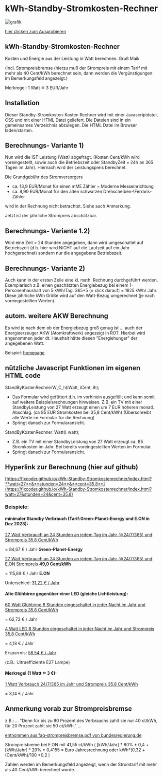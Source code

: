 # kWh-Standby-Stromkosten-Rechner 

![grafik](https://github.com/fixcoder/kWh-Standby-Stromkostenrechner/assets/152872653/b8e6a9f7-504b-4c05-b565-291a231fca41)


[hier clicken zum Ausprobieren](https://fixcoder.github.io/kWh-Standby-Stromkostenrechner/)

## kWh-Standby-Stromkosten-Rechner

Kosten und Energie aus der Leistung in Watt berechnen. Gruß Maik

(incl. Strompreisbremse (hierzu muß der Strompreis mit einem Tarif mit mehr als 40 Cent/kWh berechnet sein, dann werden die Vergünstigungen im Bemerkungsfeld angezeigt.)

Merkregel: 1 Watt &#8792; 3 EUR/Jahr


## Installation
Dieser Standby-Stromkosten-Kosten Rechner wird mit einer Javascriptdatei, CSS und mit einer HTML Datei geliefert.
Die Dateien sind in ein gemeinsames Verzeichnis abzulegen. Die HTML Datei im Browser laden/starten.


## Berechnungs- Variante 1)
Nun wird die IST Leistung (Watt) abgefragt.
(Kosten Cent/kWh wird voreingestellt, sowie auch die Betriebszeit oder StandbyZeit = 24h an 365 Tagen im Jahr).
Hiernach wird der Leistungspreis berechnet.

Die Grundgebühr des Stromversorgers 
- ca. 13,9 EUR/Monat für einen mME Zähler = Moderne Messeinrichtung
- ca. 8,90 EUR/Monat für den alten schwarzen Drehscheiben-\Ferraris-Zähler

wird in der Rechnung nicht betrachtet. Siehe auch Anmerkung.

Jetzt ist der jährliche Strompreis abschätzbar.

## Berechnungs- Variante 1.2)

Wird eine Zeit > 24 Stunden angegeben, dann wird umgeschaltet auf Betriebszeit 
(d.h. hier wird NICHT auf die Laufzeit auf ein Jahr hochgerechnet) sondern nur die angegebene Betriebszeit.


## Berechnungs- Variante 2)
Auch kann in der ersten Zeile eine kl. math. Rechnung durchgeführt werden. Exemplarisch z.B. einen
geschätzten Energiebezug bei einem 1-Personenhaushalt von 5 kWh/Tag. 365*5 (= click darauf) = 1825 kWh/ Jahr.
Diese jährliche kWh Größe wird auf den Watt-Bezug umgerechnet (je nach voreingestellten Werten).

## autom. weitere AKW Berechnung
Es wird je nach dem ob der Energiebezug groß genug ist ... auch der Energieerzeuger AKW (Atomkraftwerk)
angezeigt in ROT. Hierbei wird angenommen jeder dt. Haushalt hätte diesen "Energiehunger" der angegebenen Watt.

Beispiel:
[homepage](https://www.maikschulte.de/loesungen-klimawandel.php#MaiksStandbyStromkostenRechner)

## nützliche Javascript Funktionen im eigenen HTML code
StandByKostenRechnerW_C_h(iWatt, iCent, ih);

 - Das Formular wird gefüttert d.h. im vorhinein ausgefüllt und kann somit auf weitere Beispielsrechnungen hinweisen.
 Z.B. ein TV mit einer StandbyLeistung von 27 Watt erzeugt einen um 7 EUR höheren monatl. Abschlag. (ca 85 EUR Stromkosten bei 35,8 Cent/kWh)
(Überschreibt alle Werte im Formular für die Rechnung)
 - Springt danach zur Formularansicht.


StandByKostenRechner_Watt(i_watt);

 - Z.B. ein TV mit einer StandbyLeistung von 27 Watt erzeugt ca. 85 Stromkosten im Jahr. Bei bereits voreingestellten Werten im Formular.
 - Springt danach zur Formularansicht.

## Hyperlink zur Berechnung (hier auf github)

[https://fixcoder.github.io/kWh-Standby-Stromkostenrechner/index.html?**watt=27**&**stunden=24**&**cent=35.8**](https://fixcoder.github.io/kWh-Standby-Stromkostenrechner/index.html?watt=27&stunden=24&cent=35.8)

### Beispiele:
#### minimaler Standby Verbrauch (Tarif:Green-Planet-Energy und E.ON in Dez 2023):

[27 Watt Verbrauch an 24 Stunden an jedem Tag im Jahr (&#8792;24/7/365) und Strompreis 35,8 Cent/kWh](https://fixcoder.github.io/kWh-Standby-Stromkostenrechner/index.html?watt=27&stunden=24&cent=35.8) 

= 84,67 € / Jahr **Green-Planet-Energy**

[27 Watt Verbrauch an 24 Stunden an jedem Tag im Jahr (&#8792;24/7/365) und E.ON Strompreis **49,0 Cent/kWh**](https://fixcoder.github.io/kWh-Standby-Stromkostenrechner/index.html?watt=27&stunden=24&cent=49)

= 115,89 € / Jahr **E.ON**

Unterschied: [31,22 € / Jahr ](https://fixcoder.github.io/kWh-Standby-Stromkostenrechner/index.html?watt=27&stunden=24&cent=13.2)

#### Alte Glühbirne gegenüber einer LED (gleiche Lichtleistung):

[60 Watt Glühbirne 8 Stunden eingeschaltet in jeder Nacht im Jahr und  Strompreis 35,8 Cent/kWh](https://fixcoder.github.io/kWh-Standby-Stromkostenrechner/index.html?watt=60&stunden=8&cent=35.8)

= 62,72 € / Jahr 

[4 Watt LED 8 Stunden eingeschaltet in jeder Nacht im Jahr und Strompreis 35,8 Cent/kWh](https://fixcoder.github.io/kWh-Standby-Stromkostenrechner/index.html?watt=4&stunden=8&cent=35.8)

= 4,18 €  / Jahr 

Ersparrnis: [58.54 €  / Jahr ](https://fixcoder.github.io/kWh-Standby-Stromkostenrechner/index.html?watt=56&stunden=8&cent=35.8)

(z.B.: Ultraeffiziente E27 Lampe)

#### Merkregel (1 Watt &#8792; 3 €):

[1 Watt Verbrauch 24/7/365 im Jahr und Strompreis 35,8 Cent/kWh](https://fixcoder.github.io/kWh-Standby-Stromkostenrechner/index.html?watt=1&stunden=24&cent=35.8)

= 3,14 € / Jahr 

## Anmerkung vorab zur Strompreisbremse

z.B.: ... "Denn für bis zu 80 Prozent des Verbrauchs zahlt sie nur 40 ct/kWh, für 20 Prozent zahlt sie 50 ct/kWh." ...

[entnommen aus faq-strompreisbremse.pdf von bundesregierung.de](https://www.bundesregierung.de/breg-de/schwerpunkte/entlastung-fuer-deutschland/strompreisbremse-2125002)

Strompreisbreme bei E.ON mit 41,55 ct/kWh ( [kWh/Jahr] * 80% * 0,4 + [kWh/Jahr] * 20% * 0,4155 = Euro Jahresrechnung oder kWh*(0,32 + (Cent/kWh)/100 *0,2 )

Zahlen werden im Bemerkungsfeld angezeigt, wenn der Stromtarif mit mehr als 40 Cent/kWh berechnet wurde.





